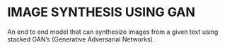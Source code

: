# IMAGE SYNTHESIS USING GAN
An end to end model that can synthesize images from a given text using stacked GAN’s (Generative Adversarial Networks).
